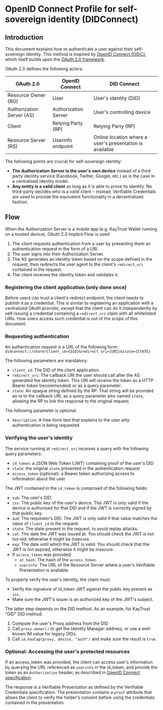 # OpenID Connect Profile for self-sovereign identity (DIDConnect)

## Introduction

This document explains how to authenticate a user against their self-sovereign identity. This method is inspired by [OpenID Connect (OIDC)](https://openid.net/developers/specs/), which itself builds upon the [OAuth 2.0 framework](https://tools.ietf.org/html/rfc6749).

OAuth 2.0 defines the following actors:

| OAuth 2.0                 | OpenID Connect       | DID Connect
| ------------------------- | -------------------- | -----------------------
| Resource Owner (RO)       | User                 | User's identity (DID)
| Authorization Server (AS) | Authorization Server | User's controlling device
| Client                    | Relying Party (RP)   | Relying Party (RP)
| Resource Server (RS)      | Userinfo endpoint    | Online location where a user's presentation is available


The following points are crucial for self-sovereign identity:
- **The Authorization Server is the user's own device** instead of a third party identity service (Facebook, Twitter, Google, etc.) as is the case in a centralised identity model.
- **Any entity is a valid client** as long as it is able to prove its identity. No third-party decides who is a valid client – instead, Verifiable Credentials are used to provide the equivalent functionality in a decentralized fashion.

## Flow
When the Authorization Server is a mobile app (e.g. KayTrust Wallet running on a trusted device), OAuth 2.0 Implicit Flow is used:
1. The client requests authentication from a user by presenting them an authentication request in the form of a URI.
2. The user signs into their Authorization Server.
3. The AS generates an identity token based on the scope defined in the request, then redirects the user agent to the client's `redirect_uri` contained in the request.
4. The client receives the identity token and validates it.

### Registering the client application (only done once)

Before users can trust a client's redirect endpoint, the client needs to publish it as a credential. This is similar to registering an application with a centralized OAuth provider, except that the client can do it independently by self-issuing a credential containing a `redirect_uri` claim with all whitelisted URIs. How users access such credential is out of the scope of this document.

### Requesting authentication

An authentication request is a URL of the following form: `didconnect://share?client_id={DID}&redirect_uri={URI}&state={STATE}`

The following parameters are mandatory:
- `client_id`: The DID of the client application.
- `redirect_uri`: The callback URI the user should call after the AS generated the identity token. This URI will receive the token as a HTTP Bearer token (recommended) or as a query parameter.
- `state`: An opaque string defined by the RP. That string will be provided as-is to the callback URI, as a query parameter also named `state`, allowing the RP to link the response to the original request.

The following parameter is optional:
- `description`: A free-form text that explains to the user why authentication is being requested.

### Verifying the user's identity

The service running at `redirect_uri` receives a query with the following query parameters:
- `id_token`: a JSON Web Token (JWT) containing proof of the user's DID
- `state`: the original `state` presented in the authentication request
- `access_token` (optional): a Bearer token authorizing access to information about the user

The JWT contained in the `id_token` is comprised of the following fields:
- `sub`: The user's DID.
- `iss`: The public key of the user's device. The JWT is only valid if the device is authorised for that DID and if the JWT is correctly signed by that public key.
- `aud`: The requester's DID. The JWT is only valid if that value matches the value of `client_id` in the request.
- `state`: The state present in the request, to avoid replay attacks.
- `iat`: The date the JWT was issued at. You should check the JWT is not too old, otherwise it might be insecure.
- `exp`: The date until which the JWT is valid. You should check that the JWT is not expired, otherwise it might be insecure.
- If `access_token` was provided:
  - `at_hash`: The hash of the `access_token`.
  - `userinfo`: The URL of the Resource Server where a user's Verifiable Presentation is available.

To properly verify the user's identity, the client must:
- Verify the signature of id_token JWT against the public key present as `iss`.
- Make sure the JWT's issuer is an authorized key of the JWT's subject.

The latter step depends on the DID method. As an example, for KayTrust "GID" DID method:
1. Compute the user's Proxy address from the DID
2. Call `proxy.owner()` to get the Identity Manager address, or use a well-known IM value for legacy DIDs.
4. Call `im.hasCap(proxy, device, "auth")` and make sure the result is `true`.

### Optional: Accessing the user's protected resources
If an access_token was provided, the client can access user's information by querying the URL referenced as `userinfo` in the id_token, and provide the token as an `Authorization` header, as described in [OpenID Connect specification](https://openid.net/specs/openid-connect-core-1_0.html#UserInfoRequest).

The response is a Verifiable Presentation as defined by the Verifiable Credentials specification. The presentation contains a `proof` attribute that allows the client to verify the holder's consent before using the credentials contained in the presentation.